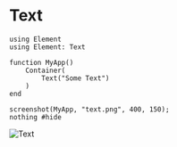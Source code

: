 # Text

``` @example TextExample
using Element
using Element: Text

function MyApp()
    Container(
        Text("Some Text")
    )
end

screenshot(MyApp, "text.png", 400, 150);
nothing #hide
```

![Text](text.png)
